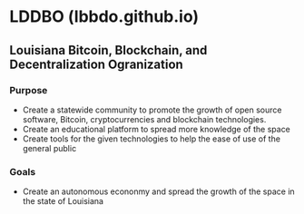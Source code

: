# LDDBO (lbbdo.github.io)
## Louisiana Bitcoin, Blockchain, and Decentralization Ogranization

### Purpose
- Create a statewide community to promote the growth of open source software, Bitcoin, cryptocurrencies and blockchain technologies.
- Create an educational platform to spread more knowledge of the space
- Create tools for the given technologies to help the ease of use of the general public

### Goals
- Create an autonomous econonmy and spread the growth of the space in the state of Louisiana
